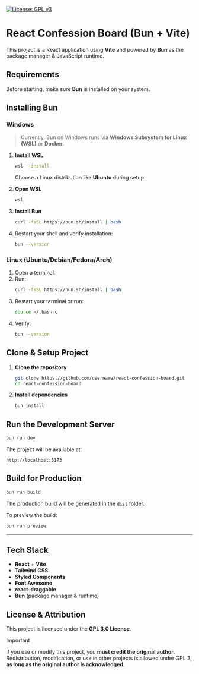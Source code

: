 [![License: GPL v3](https://img.shields.io/badge/License-GPLv3-blue.svg)](https://www.gnu.org/licenses/gpl-3.0)

# React Confession Board (Bun + Vite)

This project is a React application using **Vite** and powered by **Bun** as the package manager & JavaScript runtime.


## Requirements

Before starting, make sure **Bun** is installed on your system.


## Installing Bun

### **Windows**

> Currently, Bun on Windows runs via **Windows Subsystem for Linux (WSL)** or **Docker**.

1. **Install WSL**

   ```bash
   wsl --install
   ```

   Choose a Linux distribution like **Ubuntu** during setup.

2. **Open WSL**

   ```bash
   wsl
   ```

3. **Install Bun**

   ```bash
   curl -fsSL https://bun.sh/install | bash
   ```

4. Restart your shell and verify installation:
   ```bash
   bun --version
   ```

### **Linux (Ubuntu/Debian/Fedora/Arch)**

1. Open a terminal.
2. Run:
   ```bash
   curl -fsSL https://bun.sh/install | bash
   ```
3. Restart your terminal or run:
   ```bash
   source ~/.bashrc
   ```
4. Verify:
   ```bash
   bun --version
   ```


## Clone & Setup Project

1. **Clone the repository**

   ```bash
   git clone https://github.com/username/react-confession-board.git
   cd react-confession-board
   ```

2. **Install dependencies**
   ```bash
   bun install
   ```


## Run the Development Server

```bash
bun run dev
```

The project will be available at:

```
http://localhost:5173
```

## Build for Production

```bash
bun run build
```

The production build will be generated in the `dist` folder.

To preview the build:

```bash
bun run preview
```

---

## Tech Stack

- **React** + **Vite**
- **Tailwind CSS**
- **Styled Components**
- **Font Awesome**
- **react-draggable**
- **Bun** (package manager & runtime)

## License & Attribution
This project is licensed under the **GPL 3.0 License**.  
> [!IMPORTANT]  
> if you use or modify this project, you **must credit the original author**. Redistribution, modification, or use in other projects is allowed under GPL 3, **as long as the original author is acknowledged**.

